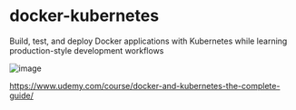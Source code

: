 # docker-kubernetes

Build, test, and deploy Docker applications with Kubernetes while learning production-style development workflows


![image](https://github.com/kkousounnis/docker-kubernetes/assets/39504405/c5a42020-a309-4ae8-9105-5d51e7278783)


https://www.udemy.com/course/docker-and-kubernetes-the-complete-guide/
